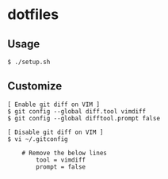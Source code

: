 # dotfiles

## Usage
```
$ ./setup.sh
```

## Customize
```
[ Enable git diff on VIM ]
$ git config --global diff.tool vimdiff
$ git config --global difftool.prompt false

[ Disable git diff on VIM ]
$ vi ~/.gitconfig

	# Remove the below lines
		tool = vimdiff
		prompt = false
```
